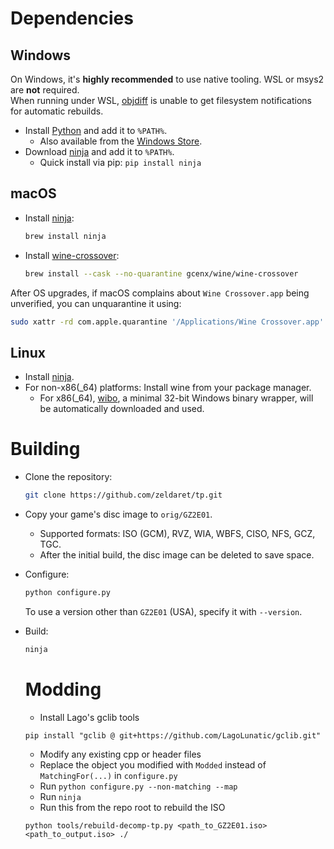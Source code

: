 Dependencies
============

Windows
--------

On Windows, it's **highly recommended** to use native tooling. WSL or msys2 are **not** required.  
When running under WSL, [objdiff](#diffing) is unable to get filesystem notifications for automatic rebuilds.

- Install [Python](https://www.python.org/downloads/) and add it to `%PATH%`.
  - Also available from the [Windows Store](https://apps.microsoft.com/store/detail/python-311/9NRWMJP3717K).
- Download [ninja](https://github.com/ninja-build/ninja/releases) and add it to `%PATH%`.
  - Quick install via pip: `pip install ninja`

macOS
------

- Install [ninja](https://github.com/ninja-build/ninja/wiki/Pre-built-Ninja-packages):

  ```sh
  brew install ninja
  ```

- Install [wine-crossover](https://github.com/Gcenx/homebrew-wine):

  ```sh
  brew install --cask --no-quarantine gcenx/wine/wine-crossover
  ```

After OS upgrades, if macOS complains about `Wine Crossover.app` being unverified, you can unquarantine it using:

```sh
sudo xattr -rd com.apple.quarantine '/Applications/Wine Crossover.app'
```

Linux
------

- Install [ninja](https://github.com/ninja-build/ninja/wiki/Pre-built-Ninja-packages).
- For non-x86(_64) platforms: Install wine from your package manager.
  - For x86(_64), [wibo](https://github.com/decompals/wibo), a minimal 32-bit Windows binary wrapper, will be automatically downloaded and used.

Building
========

- Clone the repository:

  ```sh
  git clone https://github.com/zeldaret/tp.git
  ```

- Copy your game's disc image to `orig/GZ2E01`.
  - Supported formats: ISO (GCM), RVZ, WIA, WBFS, CISO, NFS, GCZ, TGC.
  - After the initial build, the disc image can be deleted to save space.

- Configure:

  ```sh
  python configure.py
  ```

  To use a version other than `GZ2E01` (USA), specify it with `--version`.
- Build:

  ```sh
  ninja
  ```

  Modding
  ========

  - Install Lago's gclib tools
  ```
  pip install "gclib @ git+https://github.com/LagoLunatic/gclib.git"
  ```
  - Modify any existing cpp or header files
  - Replace the object you modified with `Modded` instead of `MatchingFor(...)` in `configure.py`
  - Run `python configure.py --non-matching --map`
  - Run `ninja`
  - Run this from the repo root to rebuild the ISO
  ```
  python tools/rebuild-decomp-tp.py <path_to_GZ2E01.iso> <path_to_output.iso> ./
  ```

